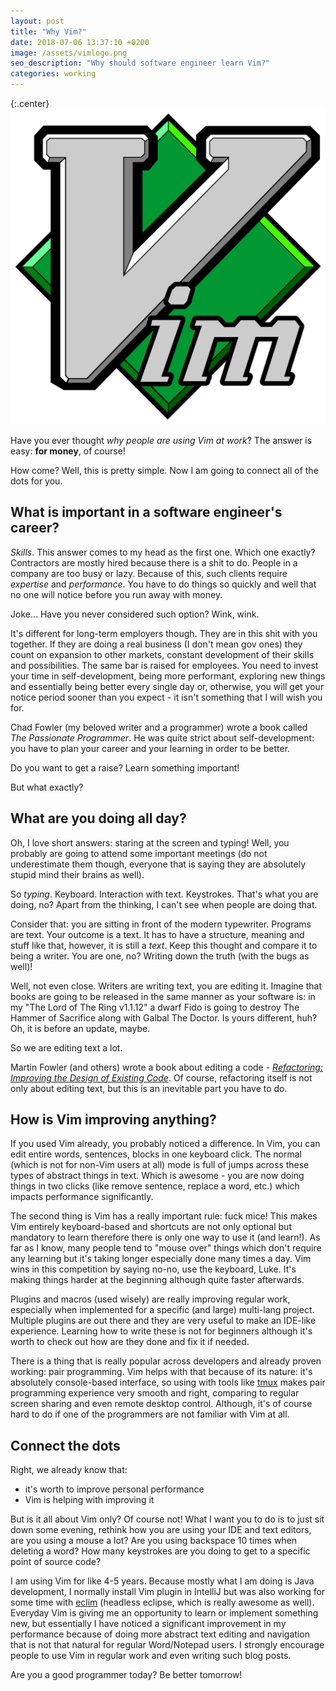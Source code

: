 ```yaml
---
layout: post
title: "Why Vim?"
date: 2018-07-06 13:37:10 +0200
image: /assets/vimlogo.png
seo_description: "Why should software engineer learn Vim?"
categories: working
---
```

{:.center}
![Vim logo](/assets/vimlogo.png)

Have you ever thought *why people are using Vim at work*? The answer is easy: **for money**, of course!

How come? Well, this is pretty simple. Now I am going to connect all of the dots for you.

<!-- more -->

## What is important in a software engineer's career?

*Skills*. This answer comes to my head as the first one. Which one exactly?  Contractors are mostly hired because there is a shit to do. People in a company are too busy or lazy. Because of this, such clients require *expertise* and *performance*. You have to do things so quickly and well that no one will notice before you run away with money.

Joke... Have you never considered such option? Wink, wink.

It's different for long-term employers though. They are in this shit with you together. If they are doing a real business (I don't mean gov ones) they count on expansion to other markets, constant development of their skills and possibilities. The same bar is raised for employees. You need to invest your time in self-development, being more performant, exploring new things and essentially being better every single day or, otherwise, you will get your notice period sooner than you expect - it isn't something that I will wish you for.

Chad Fowler (my beloved writer and a programmer) wrote a book called *The Passionate Programmer*. He was quite strict about self-development: you have to plan your career and your learning in order to be better.

Do you want to get a raise? Learn something important!

But what exactly?

## What are you doing all day?

Oh, I love short answers: staring at the screen and typing! Well, you probably are going to attend some important meetings (do not underestimate them though, everyone that is saying they are absolutely stupid mind their brains as well).

So *typing*. Keyboard. Interaction with text. Keystrokes. That's what you are doing, no? Apart from the thinking, I can't see when people are doing that.

Consider that: you are sitting in front of the modern typewriter. Programs are text. Your outcome is a text. It has to have a structure, meaning and stuff like that, however, it is still a *text*. Keep this thought and compare it to being a writer. You are one, no? Writing down the truth (with the bugs as well)!

Well, not even close. Writers are writing text, you are editing it. Imagine that books are going to be released in the same manner as your software is: in my "The Lord of The Ring v1.1.12" a dwarf Fido is going to destroy The Hammer of Sacrifice along with Galbal The Doctor. Is yours different, huh? Oh, it is before an update, maybe.

So we are editing text a lot.

Martin Fowler (and others) wrote a book about editing a code - *[Refactoring: Improving the Design of Existing Code][refactoring]*. Of course, refactoring itself is not only about editing text, but this is an inevitable part you have to do.

## How is Vim improving anything?

If you used Vim already, you probably noticed a difference. In Vim, you can edit entire words, sentences, blocks in one keyboard click. The normal (which is not for non-Vim users at all) mode is full of jumps across these types of abstract things in text. Which is awesome - you are now doing things in two clicks (like remove sentence, replace a word, etc.) which impacts performance significantly.

The second thing is Vim has a really important rule: fuck mice! This makes Vim entirely keyboard-based and shortcuts are not only optional but mandatory to learn therefore there is only one way to use it (and learn!). As far as I know, many people tend to "mouse over" things which don't require any learning but it's taking longer especially done many times a day. Vim wins in this competition by saying no-no, use the keyboard, Luke. It's making things harder at the beginning although quite faster afterwards.

Plugins and macros (used wisely) are really improving regular work, especially when implemented for a specific (and large) multi-lang project. Multiple plugins are out there and they are very useful to make an IDE-like experience.  Learning how to write these is not for beginners although it's worth to check out how are they done and fix it if needed.

There is a thing that is really popular across developers and already proven working: pair programming. Vim helps with that because of its nature: it's absolutely console-based interface, so using with tools like [tmux][tmux] makes pair programming experience very smooth and right, comparing to regular screen sharing and even remote desktop control. Although, it's of course hard to do if one of the programmers are not familiar with Vim at all.

## Connect the dots

Right, we already know that:

- it's worth to improve personal performance
- Vim is helping with improving it

But is it all about Vim only? Of course not! What I want you to do is to just sit down some evening, rethink how you are using your IDE and text editors, are you using a mouse a lot? Are you using backspace 10 times when deleting a word?  How many keystrokes are you doing to get to a specific point of source code?

I am using Vim for like 4-5 years. Because mostly what I am doing is Java development, I normally install Vim plugin in IntelliJ but was also working for some time with [eclim][eclim] (headless eclipse, which is really awesome as well).  Everyday Vim is giving me an opportunity to learn or implement something new, but essentially I have noticed a significant improvement in my performance because of doing more abstract text editing and navigation that is not that natural for regular Word/Notepad users. I strongly encourage people to use Vim in regular work and even writing such blog posts.  

Are you a good programmer today? Be better tomorrow!

[tmux]: https://www.hamvocke.com/blog/remote-pair-programming-with-tmux/
[eclim]: http://eclim.org/
[refactoring]: https://www.amazon.com/gp/product/0201485672/ref=as_li_tl?ie=UTF8&camp=1789&creative=9325&creativeASIN=0201485672&linkCode=as2&tag=puradawidpro-20&linkId=1824fe5e50a41440c590674e8ac7a6d8
